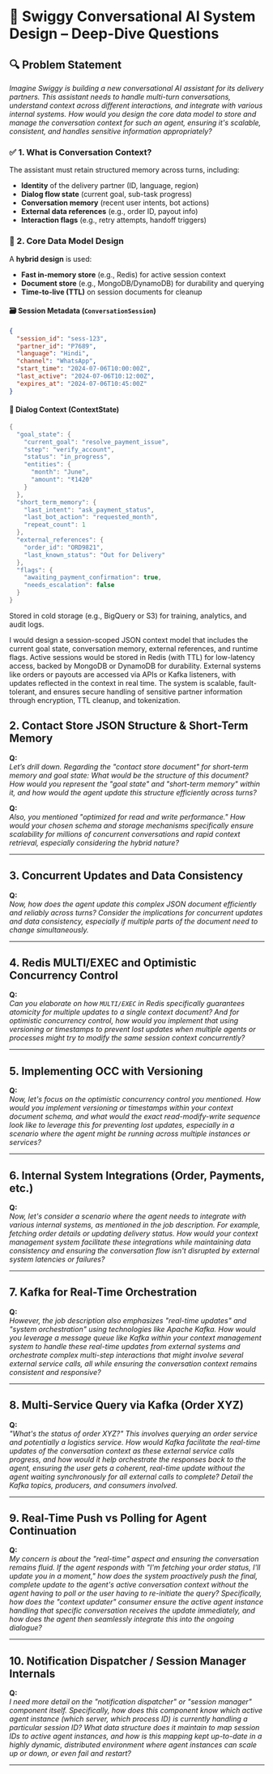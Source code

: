 # 🧠 Swiggy Conversational AI System Design – Deep-Dive Questions

## 🔍 Problem Statement

_Imagine Swiggy is building a new conversational AI assistant for its delivery partners. This assistant needs to handle multi-turn conversations, understand context across different interactions, and integrate with various internal systems. How would you design the core data model to store and manage the conversation context for such an agent, ensuring it's scalable, consistent, and handles sensitive information appropriately?_

### ✅ 1. What is Conversation Context?

The assistant must retain structured memory across turns, including:

- **Identity** of the delivery partner (ID, language, region)
- **Dialog flow state** (current goal, sub-task progress)
- **Conversation memory** (recent user intents, bot actions)
- **External data references** (e.g., order ID, payout info)
- **Interaction flags** (e.g., retry attempts, handoff triggers)


### 🧱 2. Core Data Model Design

A **hybrid design** is used:

- **Fast in-memory store** (e.g., Redis) for active session context
- **Document store** (e.g., MongoDB/DynamoDB) for durability and querying
- **Time-to-live (TTL)** on session documents for cleanup

#### 🗃️ Session Metadata (`ConversationSession`)

```json
{
  "session_id": "sess-123",
  "partner_id": "P7689",
  "language": "Hindi",
  "channel": "WhatsApp",
  "start_time": "2024-07-06T10:00:00Z",
  "last_active": "2024-07-06T10:12:00Z",
  "expires_at": "2024-07-06T10:45:00Z"
}
```

#### 💬 Dialog Context (ContextState)
```java
{
  "goal_state": {
    "current_goal": "resolve_payment_issue",
    "step": "verify_account",
    "status": "in_progress",
    "entities": {
      "month": "June",
      "amount": "₹1420"
    }
  },
  "short_term_memory": {
    "last_intent": "ask_payment_status",
    "last_bot_action": "requested_month",
    "repeat_count": 1
  },
  "external_references": {
    "order_id": "ORD9821",
    "last_known_status": "Out for Delivery"
  },
  "flags": {
    "awaiting_payment_confirmation": true,
    "needs_escalation": false
  }
}
```
Stored in cold storage (e.g., BigQuery or S3) for training, analytics, and audit logs.

I would design a session-scoped JSON context model that includes the current goal state, conversation memory, external references, and runtime flags. Active sessions would be stored in Redis (with TTL) for low-latency access, backed by MongoDB or DynamoDB for durability. External systems like orders or payouts are accessed via APIs or Kafka listeners, with updates reflected in the context in real time. The system is scalable, fault-tolerant, and ensures secure handling of sensitive partner information through encryption, TTL cleanup, and tokenization.

## 2. Contact Store JSON Structure & Short-Term Memory

**Q:**  
_Let’s drill down. Regarding the "contact store document" for short-term memory and goal state: What would be the *structure* of this document? How would you represent the "goal state" and "short-term memory" within it, and how would the agent *update* this structure efficiently across turns?_

**Q:**  
_Also, you mentioned "optimized for read and write performance." How would your chosen schema and storage mechanisms specifically ensure scalability for millions of concurrent conversations and rapid context retrieval, especially considering the hybrid nature?_

---

## 3. Concurrent Updates and Data Consistency

**Q:**  
_Now, how does the agent *update* this complex JSON document efficiently and reliably across turns? Consider the implications for concurrent updates and data consistency, especially if multiple parts of the document need to change simultaneously._

---

## 4. Redis MULTI/EXEC and Optimistic Concurrency Control

**Q:**  
_Can you elaborate on how `MULTI/EXEC` in Redis specifically guarantees atomicity for multiple updates to a single context document? And for optimistic concurrency control, how would you implement that using versioning or timestamps to prevent lost updates when multiple agents or processes might try to modify the same session context concurrently?_

---

## 5. Implementing OCC with Versioning

**Q:**  
_Now, let's focus on the optimistic concurrency control you mentioned. How would you implement versioning or timestamps within your context document schema, and what would the exact read-modify-write sequence look like to leverage this for preventing lost updates, especially in a scenario where the agent might be running across multiple instances or services?_

---

## 6. Internal System Integrations (Order, Payments, etc.)

**Q:**  
_Now, let's consider a scenario where the agent needs to integrate with various internal systems, as mentioned in the job description. For example, fetching order details or updating delivery status. How would your context management system facilitate these integrations while maintaining data consistency and ensuring the conversation flow isn't disrupted by external system latencies or failures?_

---

## 7. Kafka for Real-Time Orchestration

**Q:**  
_However, the job description also emphasizes "real-time updates" and "system orchestration" using technologies like Apache Kafka. How would you leverage a message queue like Kafka within your context management system to handle these real-time updates from external systems and orchestrate complex multi-step interactions that might involve several external service calls, all while ensuring the conversation context remains consistent and responsive?_

---

## 8. Multi-Service Query via Kafka (Order XYZ)

**Q:**  
_"What's the status of order XYZ?" This involves querying an order service and potentially a logistics service. How would Kafka facilitate the real-time updates of the conversation context as these external service calls progress, and how would it help orchestrate the responses back to the agent, ensuring the user gets a coherent, real-time update without the agent waiting synchronously for all external calls to complete? Detail the Kafka topics, producers, and consumers involved._

---

## 9. Real-Time Push vs Polling for Agent Continuation

**Q:**  
_My concern is about the "real-time" aspect and ensuring the conversation remains fluid. If the agent responds with "I'm fetching your order status, I'll update you in a moment," how does the system *proactively* push the final, complete update to the agent's active conversation context without the agent having to poll or the user having to re-initiate the query? Specifically, how does the "context updater" consumer ensure the *active* agent instance handling that specific conversation receives the update immediately, and how does the agent then seamlessly integrate this into the ongoing dialogue?_

---

## 10. Notification Dispatcher / Session Manager Internals

**Q:**  
_I need more detail on the "notification dispatcher" or "session manager" component itself. Specifically, how does this component *know* which active agent instance (which server, which process ID) is currently handling a particular session ID? What data structure does it maintain to map session IDs to active agent instances, and how is this mapping kept up-to-date in a highly dynamic, distributed environment where agent instances can scale up or down, or even fail and restart?_

---
